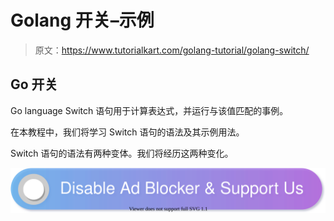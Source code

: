 # Golang 开关–示例

> 原文：<https://www.tutorialkart.com/golang-tutorial/golang-switch/>

## Go 开关

Go language Switch 语句用于计算表达式，并运行与该值匹配的事例。

在本教程中，我们将学习 Switch 语句的语法及其示例用法。

Switch 语句的语法有两种变体。我们将经历这两种变化。

[![](img/925da31b32d6bc3827932f6c8afb11bb.png)](https://www.tutorialkart.com/)